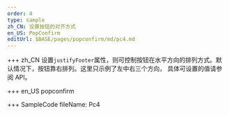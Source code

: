 ```yaml
---
order: 4
type: sample
zh_CN: 设置按钮的对齐方式
en_US: PopConfirm
editUrl: $BASE/pages/popconfirm/md/pc4.md
---
```


+++ zh_CN
设置<Code>justifyFooter</Code>属性，则可控制按钮在水平方向的排列方式。默认情况下，按钮靠右排列。这里只示例了左中右三个方向，
具体可设置的值请参阅 API。

+++ en_US
popconfirm

+++ SampleCode
fileName: Pc4
